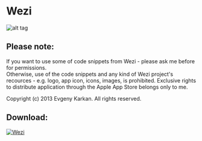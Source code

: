 Wezi
====
![alt tag](https://raw.github.com/EvgenyKarkan/Wezi/master/Wezi/Resourses/Images/app_icons/gitHubIcon.png)

Please note:
-----------
If you want to use some of code snippets from Wezi - please ask me before for permissions.   
Otherwise, use of the code snippets and any kind of Wezi project's recources - e.g. logo, app icon, icons, images, is prohibited.
Exclusive rights to distribute application through the Apple App Store belongs only to me. 

Copyright (c) 2013 Evgeny Karkan. All rights reserved.

Download:
--------
[![Wezi](https://raw.github.com/EvgenyKarkan/Wezi/master/Wezi/Resourses/Images/Download_on_the_App_Store_Badge_US-UK_135x40.png)](https://itunes.apple.com/us/app/wezi/id701115901?mt=8 "Wezi") 



